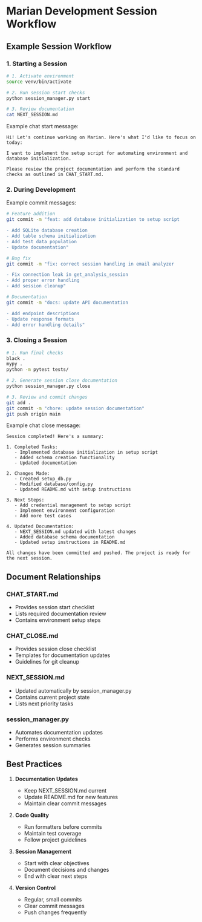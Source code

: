 # Marian Development Session Workflow

## Example Session Workflow

### 1. Starting a Session

```bash
# 1. Activate environment
source venv/bin/activate

# 2. Run session start checks
python session_manager.py start

# 3. Review documentation
cat NEXT_SESSION.md
```

Example chat start message:
```
Hi! Let's continue working on Marian. Here's what I'd like to focus on today:

I want to implement the setup script for automating environment and database initialization.

Please review the project documentation and perform the standard checks as outlined in CHAT_START.md.
```

### 2. During Development

Example commit messages:
```bash
# Feature addition
git commit -m "feat: add database initialization to setup script

- Add SQLite database creation
- Add table schema initialization
- Add test data population
- Update documentation"

# Bug fix
git commit -m "fix: correct session handling in email analyzer

- Fix connection leak in get_analysis_session
- Add proper error handling
- Add session cleanup"

# Documentation
git commit -m "docs: update API documentation

- Add endpoint descriptions
- Update response formats
- Add error handling details"
```

### 3. Closing a Session

```bash
# 1. Run final checks
black .
mypy .
python -m pytest tests/

# 2. Generate session close documentation
python session_manager.py close

# 3. Review and commit changes
git add .
git commit -m "chore: update session documentation"
git push origin main
```

Example chat close message:
```
Session completed! Here's a summary:

1. Completed Tasks:
   - Implemented database initialization in setup script
   - Added schema creation functionality
   - Updated documentation

2. Changes Made:
   - Created setup_db.py
   - Modified database/config.py
   - Updated README.md with setup instructions

3. Next Steps:
   - Add credential management to setup script
   - Implement environment configuration
   - Add more test cases

4. Updated Documentation:
   - NEXT_SESSION.md updated with latest changes
   - Added database schema documentation
   - Updated setup instructions in README.md

All changes have been committed and pushed. The project is ready for the next session.
```

## Document Relationships

### CHAT_START.md
- Provides session start checklist
- Lists required documentation review
- Contains environment setup steps

### CHAT_CLOSE.md
- Provides session close checklist
- Templates for documentation updates
- Guidelines for git cleanup

### NEXT_SESSION.md
- Updated automatically by session_manager.py
- Contains current project state
- Lists next priority tasks

### session_manager.py
- Automates documentation updates
- Performs environment checks
- Generates session summaries

## Best Practices

1. **Documentation Updates**
   - Keep NEXT_SESSION.md current
   - Update README.md for new features
   - Maintain clear commit messages

2. **Code Quality**
   - Run formatters before commits
   - Maintain test coverage
   - Follow project guidelines

3. **Session Management**
   - Start with clear objectives
   - Document decisions and changes
   - End with clear next steps

4. **Version Control**
   - Regular, small commits
   - Clear commit messages
   - Push changes frequently
